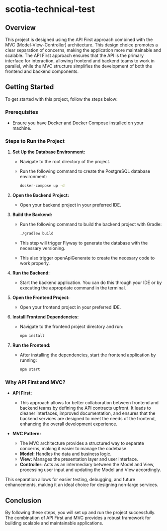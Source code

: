 # scotia-technical-test

## Overview

This project is designed using the API First approach combined with the MVC (Model-View-Controller) architecture. This design choice promotes a clear separation of concerns, making the application more maintainable and scalable. The API First approach ensures that the API is the primary interface for interaction, allowing frontend and backend teams to work in parallel, while the MVC structure simplifies the development of both the frontend and backend components.

## Getting Started

To get started with this project, follow the steps below:

### Prerequisites

- Ensure you have Docker and Docker Compose installed on your machine.

### Steps to Run the Project

1. **Set Up the Database Environment:**
   - Navigate to the root directory of the project.
   - Run the following command to create the PostgreSQL database environment:

     ```bash
     docker-compose up -d
     ```

2. **Open the Backend Project:**
   - Open your backend project in your preferred IDE.

3. **Build the Backend:**
   - Run the following command to build the backend project with Gradle:

     ```bash
     ./gradlew build
     ```

   - This step will trigger Flyway to generate the database with the necessary versioning.
   - This also trigger openApiGenerate to create the necesary code to work properly.

4. **Run the Backend:**
   - Start the backend application. You can do this through your IDE or by executing the appropriate command in the terminal.

5. **Open the Frontend Project:**
   - Open your frontend project in your preferred IDE.

6. **Install Frontend Dependencies:**
   - Navigate to the frontend project directory and run:

     ```bash
     npm install
     ```

7. **Run the Frontend:**
   - After installing the dependencies, start the frontend application by running:

     ```bash
     npm start
     ```

### Why API First and MVC?

- **API First:** 
  - This approach allows for better collaboration between frontend and backend teams by defining the API contracts upfront. It leads to cleaner interfaces, improved documentation, and ensures that the backend services are designed to meet the needs of the frontend, enhancing the overall development experience.

- **MVC Pattern:**
  - The MVC architecture provides a structured way to separate concerns, making it easier to manage the codebase. 
  - **Model:** Handles the data and business logic.
  - **View:** Manages the presentation layer and user interface.
  - **Controller:** Acts as an intermediary between the Model and View, processing user input and updating the Model and View accordingly.

This separation allows for easier testing, debugging, and future enhancements, making it an ideal choice for designing non-large services.

## Conclusion

By following these steps, you will set up and run the project successfully. The combination of API First and MVC provides a robust framework for building scalable and maintainable applications.
